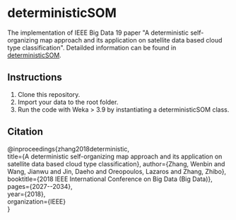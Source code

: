 # deterministicSOM
The implementation of IEEE Big Data 19 paper "A deterministic self-organizing map approach and its application on satellite data based cloud type classification". Detailded information can be found in [deterministicSOM](https://ieeexplore.ieee.org/abstract/document/8622558).  

## Instructions
1. Clone this repository.
2. Import your data to the root folder.
3. Run the code with Weka > 3.9 by instantiating a deterministicSOM class.
  
## Citation
@inproceedings{zhang2018deterministic,  
     title={A deterministic self-organizing map approach and its application on satellite data based cloud type classification}, 
     author={Zhang, Wenbin and Wang, Jianwu and Jin, Daeho and Oreopoulos, Lazaros and Zhang, Zhibo},  
     booktitle={2018 IEEE International Conference on Big Data (Big Data)},  
     pages={2027--2034},  
     year={2018},  
     organization={IEEE}  
}
